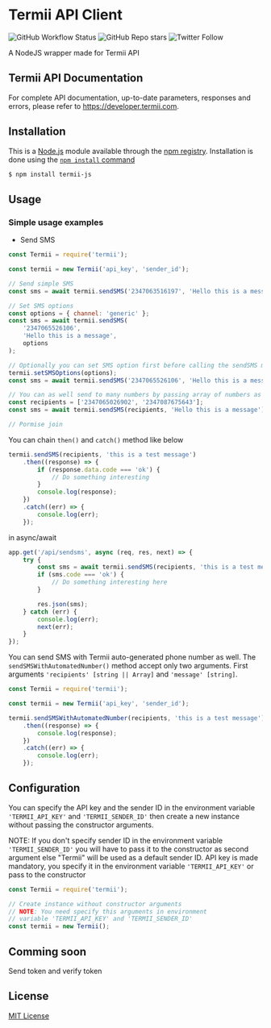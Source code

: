 # Termii API Client

![GitHub Workflow Status](https://img.shields.io/github/workflow/status/iamprincesly/erroran/Release?style=flat-square) ![GitHub Repo stars](https://img.shields.io/github/stars/iamprincesly/erroran?style=flat-square) ![Twitter Follow](https://img.shields.io/twitter/follow/iamprincesly?style=flat-square)

A NodeJS wrapper made for Termii API

## Termii API Documentation

For complete API documentation, up-to-date parameters, responses and errors, please refer to https://developer.termii.com.

## Installation

This is a [Node.js](https://nodejs.org/en/) module available through the
[npm registry](https://www.npmjs.com/). Installation is done using the
[`npm install` command](https://docs.npmjs.com/getting-started/installing-npm-packages-locally)

```sh
$ npm install termii-js
```

## Usage

### Simple usage examples

-   Send SMS

```javascript
const Termii = require('termii');

const termii = new Termii('api_key', 'sender_id');

// Send simple SMS
const sms = await termii.sendSMS('2347063516197', 'Hello this is a message');

// Set SMS options
const options = { channel: 'generic' };
const sms = await termii.sendSMS(
    '2347065526106',
    'Hello this is a message',
    options
);

// Optionally you can set SMS option first before calling the sendSMS method
termii.setSMSOptions(options);
const sms = await termii.sendSMS('2347065526106', 'Hello this is a message');

// You can as well send to many numbers by passing array of numbers as strings
const recipients = ['2347065026902', '2347087675643'];
const sms = await termii.sendSMS(recipients, 'Hello this is a message');

// Pormise join
```

You can chain ```then()``` and ```catch()``` method like below

```javascript
termii.sendSMS(recipients, 'this is a test message')
    .then((response) => {
        if (response.data.code === 'ok') {
            // Do something interesting
        }
        console.log(response);
    })
    .catch((err) => {
        console.log(err);
    });
```

in async/await

```javascript
app.get('/api/sendsms', async (req, res, next) => {
    try {
        const sms = await termii.sendSMS(recipients, 'this is a test message');
        if (sms.code === 'ok') {
            // Do something interesting here
        }

        res.json(sms);
    } catch (err) {
        console.log(err);
        next(err);
    }
});
```
You can send SMS with Termii auto-generated phone number as well. The ```sendSMSWithAutomatedNumber()``` method accept only two arguments. First arguments ```'recipients' [string || Array]``` and ```'message' [string]```. 

```javascript
const Termii = require('termii');

const termii = new Termii('api_key', 'sender_id');

termii.sendSMSWithAutomatedNumber(recipients, 'this is a test message')
    .then((response) => {
        console.log(response);
    })
    .catch((err) => {
        console.log(err);
    });
```
## Configuration
You can specify the API key and the sender ID in the environment variable ```'TERMII_API_KEY'``` and ```'TERMII_SENDER_ID'``` then create a new instance without passing the constructor arguments.

NOTE: If you don't specify sender ID in the environment variable ```'TERMII_SENDER_ID'``` you will have to pass it to the constructor as second argument else "Termii" will be used as a default sender ID. API key is made mandatory, you specify it in the environment variable ```'TERMII_API_KEY'``` or pass to the constructor
```javascript
const Termii = require('termii');

// Create instance without constructor arguments
// NOTE: You need specify this arguments in environment
// variable 'TERMII_API_KEY' and 'TERMII_SENDER_ID'
const termii = new Termii();
```
## Comming soon

Send token and verify token

## License

[MIT License](http://www.opensource.org/licenses/mit-license.php)
